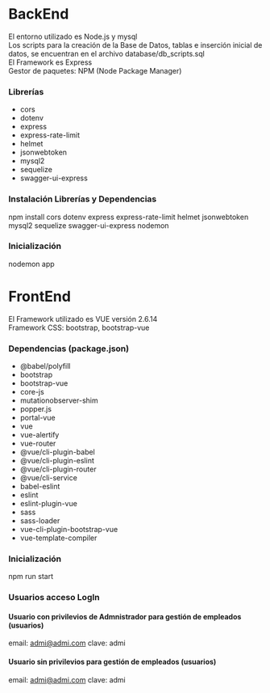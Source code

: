 # BackEnd

El entorno utilizado es Node.js y mysql  
Los scripts para la creación de la Base de Datos, tablas e inserción inicial de datos, se encuentran en el archivo database/db_scripts.sql  
El Framework es Express  
Gestor de paquetes: NPM (Node Package Manager)  

### Librerías

* cors
* dotenv
* express
* express-rate-limit
* helmet
* jsonwebtoken
* mysql2
* sequelize
* swagger-ui-express

### Instalación Librerías y Dependencias
npm install cors dotenv express express-rate-limit helmet jsonwebtoken mysql2 sequelize swagger-ui-express nodemon

### Inicialización
nodemon app

# FrontEnd

El Framework utilizado es VUE versión 2.6.14  
Framework CSS: bootstrap, bootstrap-vue

### Dependencias (package.json)
* @babel/polyfill
* bootstrap
* bootstrap-vue
* core-js
* mutationobserver-shim
* popper.js
* portal-vue
* vue
* vue-alertify
* vue-router
* @vue/cli-plugin-babel
* @vue/cli-plugin-eslint
* @vue/cli-plugin-router
* @vue/cli-service
* babel-eslint
* eslint
* eslint-plugin-vue
* sass
* sass-loader
* vue-cli-plugin-bootstrap-vue
* vue-template-compiler

### Inicialización
npm run start

### Usuarios acceso LogIn

#### Usuario con privilevios de Admnistrador para gestión de empleados (usuarios)
email: admi@admi.com
clave: admi

#### Usuario sin privilevios para gestión de empleados (usuarios)
email: admi@admi.com
clave: admi